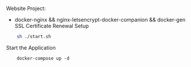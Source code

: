 Website Project:
- docker-nginx && nginx-letsencrypt-docker-companion && docker-gen SSL Certificate Renewal Setup

```bash
    sh ./start.sh
```
Start the Application
````shell
    docker-compose up -d
````